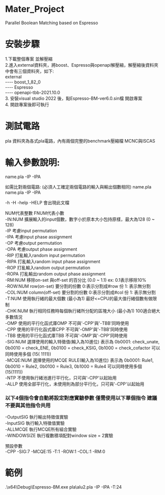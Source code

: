 # Mater_Project
Parallel Boolean Matching based on Espresso  
  
# 安裝步驟
1.下載整個專案 並解壓縮  
2.進入external資料夾，將boost、Espresso與openapi解壓縮，解壓縮後資料夾中會有三個資料夾，如下:  
  external  
    ---- boost_1_82_0  
    ---- Espresso  
    ---- openapi-tbb-2021.10.0  
3. 安裝visual studio 2022 後，點Espresso-BM-ver6.0.sin檔 開啟專案  
4. 開啟專案後即可執行  
  
  
# 測試電路
 pla 資料夾為各式pla電路，內有兩個完整的benchmark壓縮檔 MCNC與ISCAS 

  
# 輸入參數說明:
name.pla -IP -IPA

如需比對兩個電路: (必須人工確定兩個電路的輸入與輸出個數相同)
name.pla name.pla -IP -IPA

-h -H -help -HELP 會出現此文檔

NUM代表整數 FNUM代表小數  
-IN:NUM   擴展輸入的input個數，數字小於原本大小包持原樣，最大為128 (0 ~ 128)   
-IP     考慮input permutation  
-IPA    考慮input phase assignment  
-OP     考慮output permutation  
-OPA    考慮output phase assignment  
-RIP    打亂輸入random input permutation  
-RIPA   打亂輸入random input phase assignment  
-ROP    打亂輸入random output permutation  
-ROPA   打亂輸出random output phase assignment  
-RM:NUM   移除on-set 與off-set 的百分比 (0.0 ~ 1.1) ex: 0.1表示移除10%  
-ROW:NUM  row(on-set) 要分割的份數 0:表示分割成#row 份 1: 表示無分割  
-COL:NUM  column(off-set) 要分割的份數 0:表示分割成#col 份 1: 表示無分割  
-T:NUM    使用執行緒的最大個數 (最小為1) 最好<=CPU的最大值行緒個數有做限制  
-CHK:NUM    執行相同任務時每個執行緒所分配的區塊大小 (最小為1) 100適合絕大多數情況  
-OMP    使用的平行化函式庫OMP 不可與'-CPP'與'-TBB'同時使用  
-CPP      使用的平行化函式庫CPP 不可與'-OMP'與'-TBB'同時使用  
-TBB      使用的平行化函式庫TBB 不可與'-OMP'與'-CPP'同時使用  
-SIG:NUM  選擇使用的輸入特徵值(輸入為10進位) 表示為 0b0001: check_unate, 0b0010 = check_ENE, 0b0100 = check_KSIG, 0b1000 = check_cofactor 可以同時使用多個 (15(  1111))  
-MCQE:NUM 選擇使用的MCQE RULE(輸入為10進位) 表示為 0b0001: Rule1, 0b0010 = Rule2, 0b0100 = Rule3, 0b1000 = Rule4 可以同時使用多個 (15(1111))  
-NTP    不使用執行緒池進行平行化，只可與'-CPP'以起始用    
-ALLP   使用全部平行化，未使用則為部分平行化，只可與'-CPP'以起始用  

### 以下4個指令會自動將設定對應實驗參數 僅需使用以下單個指令 建議不要與其他指令共用       
-OutputSIG  執行輸出特徵值實驗   
-InputSIG 執行輸入特徵值實驗  
-ALLMCQE  執行MCQE所有組合實驗  
-WINDOWSIZE 執行複數積項配對window size = 2實驗  
  
預設參數  
-CPP -SIG:7 -MCQE:15 -T:1 -ROW:1 -COL:1 -RM:0  
  
# 範例  
.\x64\Debug\Espresso-BM.exe pla\alu2.pla  -IP -IPA -T:24   

